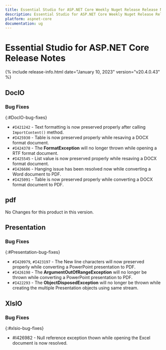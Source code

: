 ```yaml
---
title: Essential Studio for ASP.NET Core Weekly Nuget Release Release Notes  
description: Essential Studio for ASP.NET Core Weekly Nuget Release Release Notes  
platform: aspnet-core
documentation: ug
---
```


# Essential Studio for ASP.NET Core  Release Notes  

{% include release-info.html date="January 10, 2023"  version="v20.4.0.43" %} 





## DocIO

### Bug Fixes
{:#DocIO-bug-fixes}

- `#I421242` - Text formatting is now preserved properly after calling `ImportContent()` method.
- `#I425930` - Table is now preserved properly while resaving a DOCX format document.
- `#I424378` - The **FormatException** will no longer thrown while opening a RTF format document.
- `#I425545` - List value is now preserved properly while resaving a DOCX format document.
- `#I426606` - Hanging issue has been resolved now while converting a Word document to PDF.
- `#I425091` - Table is now preserved properly while converting a DOCX format document to PDF.
## pdf

No Changes for this product in this version.

[//]: # "Delete the contents of this file while new content is added."

## Presentation

### Bug Fixes
{:#Presentation-bug-fixes}

- `#I420979`, `#I423197` - The New line characters will now preserved properly while converting a PowerPoint presentation to PDF.
- `#I426198` - The **ArgumentOutOfRangeException** will no longer be thrown while converting a PowerPoint presentation to PDF.
- `#I422293` - The **ObjectDisposedException** will no longer be thrown while creating the multiple Presentation objects using same stream.
## XlsIO

### Bug Fixes
{:#xlsio-bug-fixes}

* \#I426982 - Null reference exception thown while opening the Excel document is now resolved.

